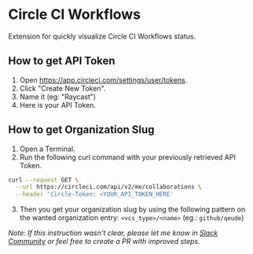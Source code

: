 # Circle CI Workflows

Extension for quickly visualize Circle CI Workflows status.

## How to get API Token

1. Open https://app.circleci.com/settings/user/tokens.
2. Click "Create New Token".
3. Name it (eg: "Raycast")
4. Here is your API Token.

## How to get Organization Slug

1. Open a Terminal.
2. Run the following curl command with your previously retrieved API Token.

```bash
curl --request GET \
  --url https://circleci.com/api/v2/me/collaborations \
  --header 'Circle-Token: <YOUR_API_TOKEN_HERE'
```

3. Then you get your organization slug by using the following pattern on the wanted organization entry: `<vcs_type>/<name>` (eg.: `github/qeude`)

_Note: If this instruction wasn't clear, please let me know in [Slack Community](https://raycast.com/community) or feel free to create a PR with improved steps._
